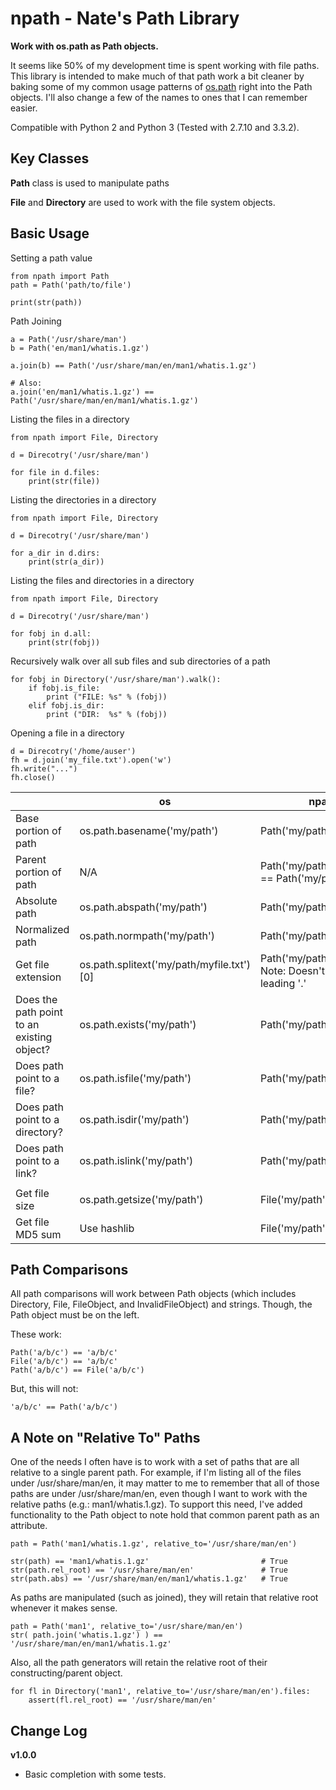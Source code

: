 npath - Nate's Path Library
===========================

**Work with os.path as Path objects.**

It seems like 50% of my development time is spent working with file paths.
This library is intended to make much of that path work a bit cleaner
by baking some of my common usage patterns of
[os.path](https://docs.python.org/2/library/os.path.html) right into the 
Path objects.  I'll also change a few of the names to ones that
I can remember easier.

Compatible with Python 2 and Python 3
(Tested with 2.7.10 and 3.3.2).


Key Classes
-----------

**Path** class is used to manipulate paths
 
**File** and **Directory** are used to work with the file system
objects.


Basic Usage
-----------

Setting a path value 

    from npath import Path
    path = Path('path/to/file')
    
    print(str(path))
    
    
Path Joining

    a = Path('/usr/share/man')
    b = Path('en/man1/whatis.1.gz')
    
    a.join(b) == Path('/usr/share/man/en/man1/whatis.1.gz')
    
    # Also:
    a.join('en/man1/whatis.1.gz') == Path('/usr/share/man/en/man1/whatis.1.gz')
    
    
Listing the files in a directory

    from npath import File, Directory
    
    d = Direcotry('/usr/share/man')
    
    for file in d.files:
        print(str(file))


Listing the directories in a directory

    from npath import File, Directory
    
    d = Direcotry('/usr/share/man')
    
    for a_dir in d.dirs:
        print(str(a_dir))


Listing the files and directories in a directory

    from npath import File, Directory
    
    d = Direcotry('/usr/share/man')
    
    for fobj in d.all:
        print(str(fobj))


Recursively walk over all sub files and sub directories of a path

    for fobj in Directory('/usr/share/man').walk():
        if fobj.is_file:
            print ("FILE: %s" % (fobj))
        elif fobj.is_dir:
            print ("DIR:  %s" % (fobj))


Opening a file in a directory

    d = Direcotry('/home/auser')
    fh = d.join('my_file.txt').open('w')
    fh.write("...")
    fh.close()


|                                            | os                                        | npath                                                        |
|--------------------------------------------|-------------------------------------------|--------------------------------------------------------------|
| Base portion of path                       | os.path.basename('my/path')               | Path('my/path').basename                                     |
| Parent portion of path                     | N/A                                       | Path('my/path/to').parent == Path('my/path')                 |
| Absolute path                              | os.path.abspath('my/path')                | Path('my/path').abs                                          |
| Normalized path                            | os.path.normpath('my/path')               | Path('my/path').norm                                         |
| Get file extension                         | os.path.splitext('my/path/myfile.txt')[0] | Path('my/path/myfile.txt') Note: Doesn't include leading '.' |
| Does the path point to an existing object? | os.path.exists('my/path')                 | Path('my/path').exists                                       |
| Does path point to a file?                 | os.path.isfile('my/path')                 | Path('my/path').is_file                                      |
| Does path point to a directory?            | os.path.isdir('my/path')                  | Path('my/path').is_dir                                       |
| Does path point to a link?                 | os.path.islink('my/path')                 | Path('my/path').is_link                                      |
|                                            |                                           |                                                              |
| Get file size                              | os.path.getsize('my/path')                | File('my/path').size                                         |
| Get file MD5 sum                           | Use hashlib                               | File('my/path').md5                                          |


Path Comparisons
----------------

All path comparisons will work between Path objects (which includes
Directory, File, FileObject, and InvalidFileObject) and strings.  Though,
the Path object must be on the left.

These work:
    
    Path('a/b/c') == 'a/b/c'
    File('a/b/c') == 'a/b/c'
    Path('a/b/c') == File('a/b/c')

But, this will not:

    'a/b/c' == Path('a/b/c')
    

A Note on "Relative To" Paths
-----------------------------

One of the needs I often have is to work with a set of paths that are
all relative to a single parent path.  For example, if I'm listing all
of the files under /usr/share/man/en, it may matter to me to remember
that all of those paths are under /usr/share/man/en, even though I want
to work with the relative paths (e.g.: man1/whatis.1.gz).  To support
this need, I've added functionality to the Path object to note hold that
common parent path as an attribute.

    path = Path('man1/whatis.1.gz', relative_to='/usr/share/man/en')
    
    str(path) == 'man1/whatis.1.gz'                         # True
    str(path.rel_root) == '/usr/share/man/en'               # True
    str(path.abs) == '/usr/share/man/en/man1/whatis.1.gz'   # True
    
As paths are manipulated (such as joined), they will retain that
relative root whenever it makes sense.
    
    path = Path('man1', relative_to='/usr/share/man/en')
    str( path.join('whatis.1.gz') ) == '/usr/share/man/en/man1/whatis.1.gz'
    
Also, all the path generators will retain the relative root of their
constructing/parent object.

    for fl in Directory('man1', relative_to='/usr/share/man/en').files:
        assert(fl.rel_root) == '/usr/share/man/en'



Change Log
----------

**v1.0.0**

  - Basic completion with some tests.